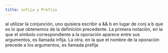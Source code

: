 ```yaml
---
title: infija y Prefija
---
```


al utilizar la conjunción, uno quisiera escribir a && b en lugar de conj a b que es lo que obtenemos de la definición precedente. La primera notación, en la que el símbolo correspondiente a la oporación aparece entre sus argumentos, es llamada infija. La otra, en la que el nombre de la oporación precede a los argumentos, es llamada prefija
